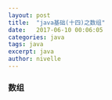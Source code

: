 ```yaml
---
layout: post
title:  "java基础(十四)之数组"
date:   2017-06-10 00:06:05
categories: java
tags: java
excerpt: java
author: nivelle
---
```


### 数组
